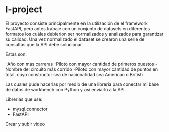 # I-project

 El proyecto consiste principalmente en la utilización de el framework FastAPI, pero antes trabaje con un conjunto de datasets en diferentes formatos los cuáles debierion ser normalizados y analizados para garantizar su calidad.
Una vez normalizado el dataset se crearon una serie de consultas que la API debe solucionar.

Estas son:

-Año con más carreras
-Piloto con mayor cantidad de primeros puestos
-Nombre del circuito más corrido
-Piloto con mayor cantidad de puntos en total, cuyo constructor sea de nacionalidad sea American o British
 
Las cuales pude hacerlas por medio de una libreria para conectar mi base de datos de workbench con Python y asi enviarlo a la API.

Librerias que use:
- mysql.connector
- FastAPI

Crear y subir video
